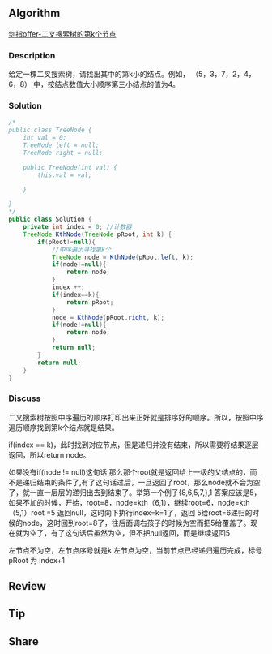 ## Algorithm

[剑指offer-二叉搜索树的第k个节点](https://www.nowcoder.com/practice/ef068f602dde4d28aab2b210e859150a?tpId=13&tags=&title=&diffculty=0&judgeStatus=0&rp=1)


### Description

给定一棵二叉搜索树，请找出其中的第k小的结点。例如， （5，3，7，2，4，6，8）    中，按结点数值大小顺序第三小结点的值为4。

### Solution

```java
/*
public class TreeNode {
    int val = 0;
    TreeNode left = null;
    TreeNode right = null;

    public TreeNode(int val) {
        this.val = val;

    }

}
*/
public class Solution {
    private int index = 0; //计数器
    TreeNode KthNode(TreeNode pRoot, int k) {
        if(pRoot!=null){
            //中序遍历寻找第k个
            TreeNode node = KthNode(pRoot.left, k);
            if(node!=null){
                return node;
            }
            index ++;
            if(index==k){
                return pRoot;
            }
            node = KthNode(pRoot.right, k);
            if(node!=null){
                return node;
            }
            return null;
        }
        return null;
    }
}
```

### Discuss

二叉搜索树按照中序遍历的顺序打印出来正好就是排序好的顺序。所以，按照中序遍历顺序找到第k个结点就是结果。

if(index == k)，此时找到对应节点，但是递归并没有结束，所以需要将结果逐层返回，所以return node。

如果没有if(node != null)这句话  那么那个root就是返回给上一级的父结点的，而不是递归结束的条件了,有了这句话过后，一旦返回了root，那么node就不会为空了，就一直一层层的递归出去到结束了。举第一个例子{8,6,5,7,},1 答案应该是5，如果不加的时候，开始，root=8，node=kth（6,1），继续root=6，node=kth（5,1）root =5 返回null，这时向下执行index=k=1了，返回 5给root=6递归的时候的node，这时回到root=8了，往后面调右孩子的时候为空而把5给覆盖了。现在就为空了，有了这句话后虽然为空，但不把null返回，而是继续返回5

左节点不为空，左节点序号就是k
左节点为空，当前节点已经递归遍历完成，标号 pRoot 为 index+1

## Review


## Tip


## Share
